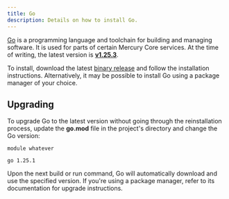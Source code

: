```yaml
---
title: Go
description: Details on how to install Go.
---
```


[Go](https://go.dev) is a programming language and toolchain for building and managing software. It is used for parts of certain Mercury Core services. At the time of writing, the latest version is [**v1.25.3**](https://github.com/golang/go/releases/tag/go1.25.3).

To install, download the latest [binary release](https://go.dev/dl/) and follow the installation instructions. Alternatively, it may be possible to install Go using a package manager of your choice.

## Upgrading

To upgrade Go to the latest version without going through the reinstallation process, update the **go.mod** file in the project's directory and change the Go version:

```
module whatever

go 1.25.1
```

Upon the next build or run command, Go will automatically download and use the specified version. If you're using a package manager, refer to its documentation for upgrade instructions.
